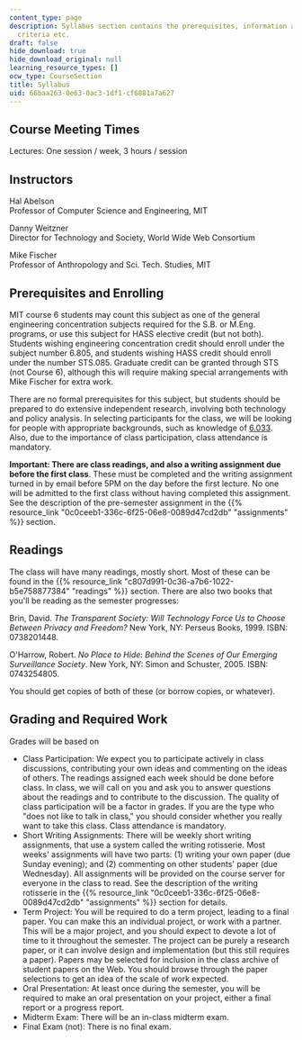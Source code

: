 ```yaml
---
content_type: page
description: Syllabus section contains the prerequisites, information about the grading
  criteria etc.
draft: false
hide_download: true
hide_download_original: null
learning_resource_types: []
ocw_type: CourseSection
title: Syllabus
uid: 66baa263-0e63-0ac3-1df1-cf6881a7a627
---
```

## Course Meeting Times

Lectures: One session / week, 3 hours / session

## Instructors

Hal Abelson     
Professor of Computer Science and Engineering, MIT

Danny Weitzner     
Director for Technology and Society, World Wide Web Consortium

Mike Fischer     
Professor of Anthropology and Sci. Tech. Studies, MIT

## Prerequisites and Enrolling

MIT course 6 students may count this subject as one of the general engineering concentration subjects required for the S.B. or M.Eng. programs, or use this subject for HASS elective credit (but not both). Students wishing engineering concentration credit should enroll under the subject number 6.805, and students wishing HASS credit should enroll under the number STS.085. Graduate credit can be granted through STS (not Course 6), although this will require making special arrangements with Mike Fischer for extra work.

There are no formal prerequisites for this subject, but students should be prepared to do extensive independent research, involving both technology and policy analysis. In selecting participants for the class, we will be looking for people with appropriate backgrounds, such as knowledge of [6.033](/courses/6-033-computer-system-engineering-spring-2018/). Also, due to the importance of class participation, class attendance is mandatory.

**Important: There are class readings, and also a writing assignment due before the first class**. These must be completed and the writing assignment turned in by email before 5PM on the day before the first lecture. No one will be admitted to the first class without having completed this assignment. See the description of the pre-semester assignment in the {{% resource_link "0c0ceeb1-336c-6f25-06e8-0089d47cd2db" "assignments" %}} section.

## Readings

The class will have many readings, mostly short. Most of these can be found in the {{% resource_link "c807d991-0c36-a7b6-1022-b5e758877384" "readings" %}} section. There are also two books that you'll be reading as the semester progresses:

Brin, David. *The Transparent Society: Will Technology Force Us to Choose Between Privacy and Freedom?* New York, NY: Perseus Books, 1999. ISBN: 0738201448.

O'Harrow, Robert. *No Place to Hide: Behind the Scenes of Our Emerging Surveillance Society*. New York, NY: Simon and Schuster, 2005. ISBN: 0743254805.

You should get copies of both of these (or borrow copies, or whatever).

## Grading and Required Work

Grades will be based on

- Class Participation: We expect you to participate actively in class discussions, contributing your own ideas and commenting on the ideas of others. The readings assigned each week should be done before class. In class, we will call on you and ask you to answer questions about the readings and to contribute to the discussion. The quality of class participation will be a factor in grades. If you are the type who "does not like to talk in class," you should consider whether you really want to take this class. Class attendance is mandatory.
- Short Writing Assignments: There will be weekly short writing assignments, that use a system called the writing rotisserie. Most weeks' assignments will have two parts: (1) writing your own paper (due Sunday evening); and (2) commenting on other students' paper (due Wednesday). All assignments will be provided on the course server for everyone in the class to read. See the description of the writing rotisserie in the {{% resource_link "0c0ceeb1-336c-6f25-06e8-0089d47cd2db" "assignments" %}} section for details.
- Term Project: You will be required to do a term project, leading to a final paper. You can make this an individual project, or work with a partner. This will be a major project, and you should expect to devote a lot of time to it throughout the semester. The project can be purely a research paper, or it can involve design and implementation (but this still requires a paper). Papers may be selected for inclusion in the class archive of student papers on the Web. You should browse through the paper selections to get an idea of the scale of work expected.
- Oral Presentation: At least once during the semester, you will be required to make an oral presentation on your project, either a final report or a progress report.
- Midterm Exam: There will be an in-class midterm exam.
- Final Exam (not): There is no final exam.
